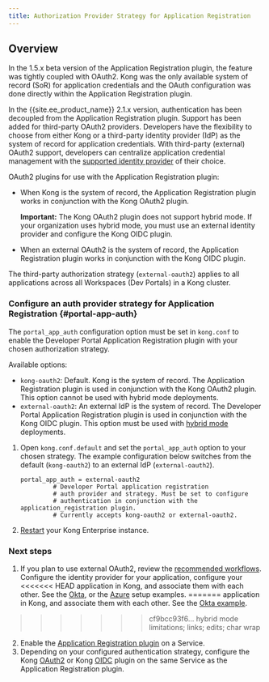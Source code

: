 ```yaml
---
title: Authorization Provider Strategy for Application Registration
---
```


## Overview

In the 1.5.x beta version of the Application
Registration plugin, the feature was tightly coupled with OAuth2. Kong was the
only available system of record (SoR) for application credentials and the OAuth
configuration was done directly within the Application Registration plugin.

In the {{site.ee_product_name}} 2.1.x version, authentication has been decoupled from the
Application Registration plugin. Support has been added for third-party OAuth2
providers. Developers have the flexibility to choose from either
Kong or a third-party identity provider (IdP) as the system of record for
application credentials. With third-party (external) OAuth2 support, developers
can centralize application credential management with the
[supported identity provider](/enterprise/{{page.kong_version}}/developer-portal/administration/application-registration/3rd-party-oauth#idps)
of their choice.

OAuth2 plugins for use with the Application Registration plugin:

- When Kong is the system of record, the Application Registration plugin works
  in conjunction with the Kong OAuth2 plugin.

  <div class="alert alert-warning">
    <strong>Important:</strong> The Kong OAuth2 plugin does not support
    hybrid mode. If your organization uses hybrid mode, you must use an external identity
    provider and configure the Kong OIDC plugin.
  </div>

- When an external OAuth2 is the system of record, the Application Registration
  plugin works in conjunction with the Kong OIDC plugin.

The third-party authorization strategy (`external-oauth2`) applies to all
applications across all Workspaces (Dev Portals) in a Kong cluster.

### Configure an auth provider strategy for Application Registration {#portal-app-auth}

The `portal_app_auth` configuration option must be set in `kong.conf` to enable
the Developer Portal Application Registration plugin with your chosen
authorization strategy.

Available options:

* `kong-oauth2`: Default. Kong is the system of record. The Application
  Registration plugin is used in conjunction with the Kong OAuth2 plugin. This
  option cannot be used with hybrid mode deployments.
* `external-oauth2`: An external IdP is the system of record. The Developer
  Portal Application Registration plugin is used in conjunction with the Kong
  OIDC plugin. This option must be used with
  [hybrid mode](/enterprise/{{page.kong_version}}/deployment/hybrid-mode/) deployments.

1. Open `kong.conf.default` and set the `portal_app_auth` option to your chosen
   strategy. The example configuration below switches from the default
   (`kong-oauth2`) to an external IdP (`external-oauth2`).

   ```
   portal_app_auth = external-oauth2
            # Developer Portal application registration
            # auth provider and strategy. Must be set to configure
            # authentication in conjunction with the application_registration plugin.
            # Currently accepts kong-oauth2 or external-oauth2.
   ```

2. [Restart](https://docs.konghq.com/2.1.x/cli/#kong-restart) your Kong Enterprise
   instance.

### Next steps

1. If you plan to use external OAuth2, review the
[recommended workflows](/enterprise/{{page.kong_version}}/developer-portal/administration/application-registration/3rd-party-oauth#supported-oauth-flows).
Configure the identity provider for your application, configure your
<<<<<<< HEAD
application in Kong, and associate them with each other. See the [Okta](/enterprise/{{page.kong_version}}/developer-portal/administration/application-registration/okta-config), or the [Azure](/enterprise/{{page.kong_version}}/developer-portal/administration/application-registration/azure-oidc-config) setup examples.
=======
application in Kong, and associate them with each other. See the
[Okta example](/enterprise/{{page.kong_version}}/developer-portal/administration/application-registration/okta-config).
>>>>>>> cf9bcc93f6... hybrid mode limitations; links; edits; char wrap
2. Enable the [Application Registration plugin](/enterprise/{{page.kong_version}}/developer-portal/administration/application-registration/enable-application-registration) on a Service.
3. Depending on your configured authentication strategy, configure the Kong
[OAuth2](/hub/kong-inc/oauth2) or
Kong [OIDC](/hub/kong-inc/openid-connect/) plugin on the same Service as the
Application Registration plugin.
